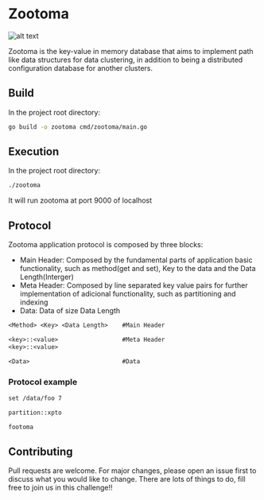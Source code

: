 # Zootoma

![alt text](https://i.ibb.co/7bPjgrx/zootoma-removebg-preview-Convert-Image.jpg)

Zootoma is the key-value in memory database that aims to implement path like data structures for data clustering, in addition to being a distributed configuration database for another clusters.

## Build

In the project root directory:

```bash
go build -o zootoma cmd/zootoma/main.go
```

## Execution

In the project root directory:

```bash
./zootoma
```

It will run zootoma at port 9000 of localhost

## Protocol

Zootoma application protocol is composed by three blocks:
- Main Header: Composed by the fundamental parts of application basic functionality, such as method(get and set), Key to the data and the Data Length(Interger)
- Meta Header: Composed by line separated key value pairs for further implementation of adicional functionality, such as partitioning and indexing
- Data: Data of size Data Length


```txt
<Method> <Key> <Data Length>    #Main Header

<key>::<value>                  #Meta Header
<key>::<value>

<Data>                          #Data
```

### Protocol example

```txt
set /data/foo 7

partition::xpto

footoma
```


## Contributing
Pull requests are welcome. For major changes, please open an issue first to discuss what you would like to change. There are lots of things to do, fill free to join us in this challenge!!